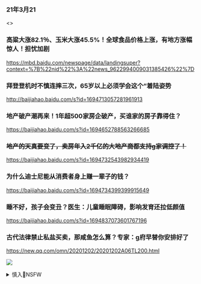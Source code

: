 ### 21年3月21
<>

### 高粱大涨82.1％、玉米大涨45.5%！全球食品价格上涨，有地方涨幅惊人！担忧加剧
<https://mbd.baidu.com/newspage/data/landingsuper?context=%7B%22nid%22%3A%22news_9622994009031385426%22%7D>

### 拜登登机时不慎连摔三次，65岁以上必须学会这个“着陆姿势
<http://baijiahao.baidu.com/s?id=1694713057281961913>

### 地产破产潮再来！1年超500家房企破产，买谁家的房子靠得住？
<https://baijiahao.baidu.com/s?id=1694652788563266685>

### ~~地产的天真要变了，卖房年入2千亿的大地产商都支持g家调控了！~~
<https://baijiahao.baidu.com/s?id=1694732543982934419>

### 为什么迪士尼能从消费者身上赚一辈子的钱？
<https://baijiahao.baidu.com/s?id=1694734399399915649>

### 睡不好，孩子会变丑？医生：儿童睡眠障碍，影响发育还拉低颜值
<https://baijiahao.baidu.com/s?id=1694837073601767196>

### 古代法律禁止私盐买卖，那咸鱼怎么算？专家：g府早替你安排好了
<https://new.qq.com/omn/20201202/20201202A06TL200.html>

![](https://inews.gtimg.com/newsapp_bt/0/12851994425/)

<details><summary>慎入🔞NSFW</summary>

Not Safe For Work
<img src="https://upload.wikimedia.org/wikipedia/commons/thumb/d/d3/Biohazard_Symbol_Specification.png/210px-Biohazard_Symbol_Specification.png">

<details><summary><b>风险自理Use At Your Own Risk🈲</summary>

<h3>古代法律禁止私盐买卖，那咸鱼怎么算？专家：g府早替你安排好了</h3>
<https://new.qq.com/omn/20201202/20201202A06TL200.html>

</details>
</details>
